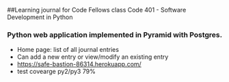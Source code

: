 ##Learning journal for Code Fellows class Code 401 - Software Development in Python
### Python web application implemented in Pyramid with Postgres.
* Home page: list of all journal entries
* Can add a new entry or view/modify an existing entry
* https://safe-bastion-86314.herokuapp.com/
* test covearge py2/py3 79%
